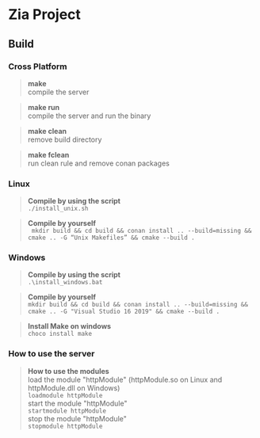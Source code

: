 # Zia Project


## Build

### Cross Platform

><b>make</b><br>
compile the server

> <b>make run</b><br>
compile the server and run the binary

><b>make clean</b><br>
remove build directory

><b>make fclean</b><br>
run clean rule and remove conan packages

### Linux

> <b>Compile by using the script</b><br>
``./install_unix.sh``

> <b>Compile by yourself</b><br>
`` mkdir build && cd build && conan install .. --build=missing && cmake .. -G “Unix Makefiles” && cmake --build .``

### Windows

> <b>Compile by using the script</b><br>
``.\install_windows.bat``

> <b>Compile by yourself</b><br>
``mkdir build && cd build && conan install .. --build=missing && cmake .. -G "Visual Studio 16 2019" && cmake --build .``

> <b>Install Make on windows</b><br>
``choco install make``

### How to use the server

><b>How to use the modules</b><br>
load the module "httpModule" (httpModule.so on Linux and httpModule.dll on Windows)<br>
``loadmodule httpModule``<br>
start the module "httpModule"<br>
``startmodule httpModule``<br>
stop the module "httpModule"<br>
``stopmodule httpModule``<br>
